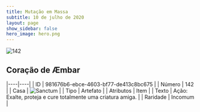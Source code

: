 ```yaml
---
title: Mutação em Massa
subtitle: 10 de julho de 2020
layout: page
show_sidebar: false
hero_image: hero.png
---
```


![142](https://cdn.keyforgegame.com/media/card_front/pt/479_142_QVWRG3QMW2J4_pt.png)

## Coração de Æmbar

|----|----|
| ID | 981676b6-ebce-4603-bf77-de413c8bc675 |
| Número | 142 |
| Casa | ![Sanctum](https://archonarcana.com/images/thumb/c/c7/Sanctum.png/22px-Sanctum.png "Santuário") |
| Tipo | Artefato |
| Atributos | Item |
| Texto | Ação: Exalte, proteja e cure totalmente uma criatura amiga. |
| Raridade | Incomum |
